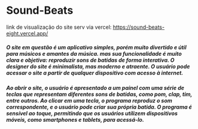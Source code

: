 ﻿# Sound-Beats <br>
 link de visualização do site serv via vercel: https://sound-beats-eight.vercel.app/ <br>

##### O site em questão é um aplicativo simples, porém muito divertido e útil para músicos e amantes da música. mas sua funcionalidade é muito clara e objetiva: reproduzir sons de batidas de forma interativa. O designer do site é minimalista, mas moderno e atraente. O usuário pode acessar o site a partir de qualquer dispositivo com acesso à internet. <br>

##### Ao abrir o site, o usuário é apresentado a um painel com uma série de teclas que representam diferentes sons de batidas, como pom, clap, tim, entre outros. Ao clicar em uma tecla, o programa reproduz o som correspondente, e o usuário pode criar sua própria batida. O programa é sensível ao toque, permitindo que os usuários utilizem dispositivos móveis, como smartphones e tablets, para acessá-lo. <br>
